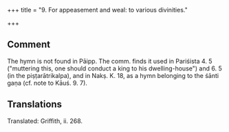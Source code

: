 +++
title = "9. For appeasement and weal: to various divinities."

+++
## Comment
The hymn is not found in Pāipp. The comm. finds it used in Pariśista 4. 5 ("muttering this, one should conduct a king to his dwelling-house") and 6. 5 (in the piṣṭarātrikalpa), and in Nakṣ. K. 18, as a hymn belonging to the śānti gaṇa (cf. note to Kāuś. 9. 7).


## Translations
Translated: Griffith, ii. 268.
